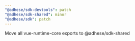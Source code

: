 ```yaml
---
"@adhese/sdk-devtools": patch
"@adhese/sdk-shared": minor
"@adhese/sdk": patch
---
```


Move all vue-runtime-core exports to @adhese/sdk-shared
